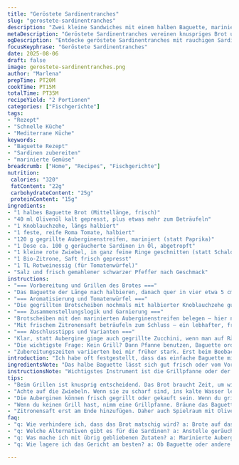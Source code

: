 ```yaml
---
title: "Geröstete Sardinentranches"
slug: "gerostete-sardinentranches"
description: "Zwei kleine Sandwiches mit einem halben Baguette, mariniertem Paprika und einer Abwandlung der klassischen Sardinenfüllung. Knuspriges, angegrilltes Brot, aromatische Knoblauch- und Zitronennuancen und ein frischer Tomaten-Rotweinessig-Ansatz geben eine rustikale, dennoch elegante Kombination. Ideal für spontane Mahlzeiten beim Camping oder schnellen Lunch zu Hause. Statt normaler Sardinen verwenden wir geräucherte, um das Ganze rauchiger zu gestalten. Außerdem ersetzt gegrillte Aubergine den Paprika; bringt mehr Biss. Eine fein gehackte rote Zwiebel statt Schalotte sorgt für milderen Geschmack. Die Zubereitung verlangt Aufmerksamkeit auf die Bräunung des Brotes, damit der Biss stimmt."
metaDescription: "Geröstete Sardinentranches vereinen knuspriges Brot und rauchige Sardinen. Ein perfektes Gericht für Camping oder schnellen Lunch."
ogDescription: "Entdecke geröstete Sardinentranches mit rauchigen Sardinen und marinierten Auberginen. Ideal für ein schnelles, geschmackvolles Essen."
focusKeyphrase: "Geröstete Sardinentranches"
date: 2025-08-06
draft: false
image: gerostete-sardinentranches.png
author: "Marlena"
prepTime: PT20M
cookTime: PT15M
totalTime: PT35M
recipeYield: "2 Portionen"
categories: ["Fischgerichte"]
tags:
- "Rezept"
- "Schnelle Küche"
- "Mediterrane Küche"
keywords:
- "Baguette Rezept"
- "Sardinen zubereiten"
- "marinierte Gemüse"
breadcrumb: ["Home", "Recipes", "Fischgerichte"]
nutrition: 
 calories: "320"
 fatContent: "22g"
 carbohydrateContent: "25g"
 proteinContent: "15g"
ingredients:
- "1 halbes Baguette Brot (Mittellänge, frisch)"
- "40 ml Olivenöl kalt gepresst, plus etwas mehr zum Beträufeln"
- "1 Knoblauchzehe, längs halbiert"
- "1 feste, reife Roma Tomate, halbiert"
- "120 g gegrillte Auberginenstreifen, mariniert (statt Paprika)"
- "1 Dose ca. 100 g geräucherte Sardinen in Öl, abgetropft"
- "1 kleine rote Zwiebel, in ganz feine Ringe geschnitten (statt Schalotte)"
- "1 Bio-Zitrone, Saft frisch gepresst"
- "1 TL Rotweinessig (für Tomatenwürfel)"
- "Salz und frisch gemahlener schwarzer Pfeffer nach Geschmack"
instructions:
- "=== Vorbereitung und Grillen des Brotes ==="
- "Das Baguette der Länge nach halbieren, danach quer in vier etwa 5 cm breite Scheiben teilen. Die Schnittflächen großzügig mit Olivenöl bestreichen — butterartige Konsistenz ergibt sich durch Raumtemperaturöl. Auf einer Grillschale oder über Glut legen; sogenannte indirekte Hitze macht goldbraune Kruste, nicht verbrannt. Im Campingstil kann man die Baguettescheiben an einer sauberen Astspitze spiessen und über Glut drehen. Etwa 12 Minuten, bis Knistern im Brot hörbar und goldene Bräune sichtbar. Nicht zu früh wenden, sonst bleibt die Innenseite weich."
- "=== Aromatisierung und Tomatenwürfel ==="
- "Die gegrillten Brotscheiben nochmals mit halbierter Knoblauchzehe gut abreiben, fast leicht andrücken, damit etwas Knoblauchöl ins Brot zieht. Die andere halbe Tomate klein würfeln. In einem kleinen Schälchen mit je einem Teelöffel Rotweinessig und einem Hauch Olivenöl mischen. Salzen, pfeffern; Schnell erkennbar am Duft, wenn Essig gut mit Tomate verschmolzen, nicht zu flüssig. Diese Mischung gibt die frische Säure, bringt Fruchtigkeit ohne Übersäuerung."
- "=== Zusammenstellungslogik und Garnierung ==="
- "Brotscheiben mit den marinierten Auberginenstreifen belegen — hier noch nicht drücken, sonst Sauerei. Sardinen vorsichtig mit der Gabel auseinanderziehen, nicht zerbrechen; Textur soll erkennbar bleiben. Auf den Auberginen verteilen. Rote Zwiebelringe dazulegen; sorgen für Wärme und milde Schärfe, viel sanfter als rohe Schalotten. Die Tomatenwürfel darüber löffeln, Sitzprobe: nicht zu flüssig, sonst Brot durchweicht."
- "Mit frischem Zitronensaft beträufeln zum Schluss – ein lebhafter, frischer Abschluss, der das Öl der Sardinen gut bindet. Noch einmal leicht mit Olivenöl oder etwas mehr Zitrone abrunden nach Gefühl."
- "=== Abschlusstipps und Varianten ==="
- "Klar, statt Aubergine ginge auch gegrillte Zucchini, wenn man auf Räucheraromen steht. Statt geräucherter Sardine normale Odyssee – darf nicht zu trocken sein; immer auf das Öl achten. Sollte der Knoblauch zu scharf sein, kurz vor dem Auftragen ein bisschen Öl zwischen reiben – macht’s milder. Wer keinen Rotweinessig will, prickelt Weißweinessig oder sogar Apfelessig passt hier gut rein."
- "Die wichtigste Frage: Kein Grill? Dann Pfanne benutzen, Baguette ordentlich beidseitig buttern und bei mittlerer Hitze rösten. Kein Knoblauchrub, stattdessen Knoblauchbutter binden. Dafür die Tomatenwürfel vorher mit Salz ziehen lassen, damit Saft abgeht. So hat man auch drinnen guten Ersatz."
- "Zubereitungszeiten variierten bei mir früher stark. Erst beim Beobachten, wann die Brotscheiben tatsächlich knusprig, aber noch nicht hart sind, gelingt das optimale Ergebnis. Auch die Sardinen darf man nicht zu früh auflegen; am besten direkt vorm Servieren. Sonst zerfällt alles. Wenn Du Tomatenwürfel zu feucht bleiben, entweder sieben oder kurz vorsichtig ausdrücken. Flutscht sonst vom Brot weg."
introduction: "Ich habe oft festgestellt, dass das einfache Baguette mit Sardinen schnell zur matschigen Überraschung werden kann, wenn man nicht auf die Texturen achtet. Die richtige Bräune des Brotes ist Gold wert, knusprig, aber nicht hart oder verbrannt. Das Aroma vom Knoblauch soll dezent, nicht überwältigend sein. Durch die Verwendung geräucherter Sardinen bekommt das Ganze eine neue Tiefe – ohne die sehr originalgetreue Variante stur zu wiederholen. Aubergine statt Paprika gibt mehr Biss, das finde ich spannender. Die Tomaten ergänzt mit Essig, nicht nur sauer, sondern mit einer richtigen Note, die auch frisch bleibt mit der Zwiebel. Beim Camping muss man flexibel sein, deswegen sind einfache Schritte, die auf visuellen und sensorischen Eindrücken basieren, besser als strikt auf Zeit zu achten. Der Zitronensaft am Schluss gibt das kleine Messerschnittgefühl für Klarheit. Es geht oft um das ständige Ausprobieren und Anpassen der Zutaten je nach Tagesform."
ingredientsNote: "Das halbe Baguette lässt sich gut frisch oder vom Vortag nehmen – aber ein zu trockenes Brot erschwert das Rösten. Beim Öl unbedingt auf Qualität achten, kalt gepresst, eher mild. Man kann das Olivenöl auch mit Kräutern ansetzen, aber für dieses simplere Gericht bewahrt man besser das klare Aroma. Statt Knoblauchzehe tun es manchmal auch grob zerdrückte Knoblauchflocken – je nachdem, ob es beim Reiben zu bald bitter wird. Aubergine, wenn frisch gegrillt, hausgemacht eingelegt oder gekauft – auf keine zu weiche Textur achten, dafür lieber früher rausnehmen. Die roten Zwiebeln gern vor dem Event in kaltem Wasser kurz in die Schalen schmeißen, macht sie etwas milder und knackiger. Tomaten empfehlen sich fest und nicht zu wässrig, Roma oder ähnliche Sorten sind ein guter Kompromiss. Aus Zitronen etwas herauspressen, eventuell Fruchtfleisch absieben, um Körnchen im Sandwich zu vermeiden."
instructionsNote: "Wichtigstes Instrument ist die Grillpfanne oder der Grillrost — das Bild der goldbraunen Brotkruste ist verlässlich. Wenn das Brot anfängt zu duften, meist ein gutes Zeichen zum Wenden. Die Knoblauch-Rub-Technik klappt besser, wenn das Brot noch warm ist, sonst wird die Masse der Knoblauchstücke zu fest. Tomatenwürfel sollten vor Verwendung mit Essig mariniert sein, damit der Geschmack durchzieht und Säure leicht rund wird. Beim Belegen die Reihenfolge beachten: Aubergine als Unterlage schützt das Brot vor Feuchtigkeit. Sardine vorsichtig drapieren und Zwiebelringe locker darüberlegen, damit die Texturen erhalten bleiben. Zitronensaft nie zu früh, sonst droht das Gericht auseinanderzufallen. Bei der Zubereitung mit Pfanne öfter kontrollieren, die Hitze lieber niedrig halten, sonst verbrennt die Oberfläche, innerlich aber noch zu weich bleibt. Falls Sardinen sehr ölhaltig, vorher kurz abtropfen lassen; zu viel Öl macht sonst matschig."
tips:
- "Beim Grillen ist knusprig entscheidend. Das Brot braucht Zeit, um wirklich goldbraun zu werden. Auf die Geräusche hören – Knistern ist ein gutes Zeichen. Wenn das Brot weicher wird, dann war es zu früh."
- "Achte auf die Zwiebeln. Wenn sie zu scharf sind, ins kalte Wasser legen. Das macht sie milder und knackiger. Alternativen sind Frühlingszwiebeln oder sogar rote Zwiebeln, die etwas weniger intensiv sind."
- "Die Auberginen können frisch gegrillt oder gekauft sein. Wenn du grillen möchtest, achte darauf, sie früher vom Grill zu nehmen. Vermeide zu weiche Texturen."
- "Wenn du keinen Grill hast, nimm eine Grillpfanne. Bräune das Baguette gut. Butter es dabei ordentlich, sonst wird es trocken. Die Knoblauchbutter macht einen Unterschied – auch im Geschmack."
- "Zitronensaft erst am Ende hinzufügen. Daher auch Spielraum mit Olivenöl. Ein wenig mehr Zitrone kann dem Gericht einen frischen Touch geben, aber nicht zu viel, sonst wird es sauer."
faq:
- "q: Wie verhindere ich, dass das Brot matschig wird? a: Brote auf das Knistern achten. Knoblauchöle sind wichtig – aber nicht übertreiben. Immer zügig servieren."
- "q: Welche Alternativen gibt es für die Sardinen? a: Anstelle geräucherter könntest du frische nehmen. Dann ist mehr Öl nötig. Geschmack bekommt man auch mit Thunfisch."
- "q: Was mache ich mit übrig gebliebenen Zutaten? a: Marinierte Auberginen halten sich gut. Das Brot kann auch für Bruschetta verwendet werden, wenn es übrig bleibt."
- "q: Wie lagere ich das Gericht am besten? a: Ob Baguette oder andere Elemente – am besten frisch. Einmal zubereitet, rasch genießen. Weil Feuchtigkeit jeder Struktur schadet."

---
```

